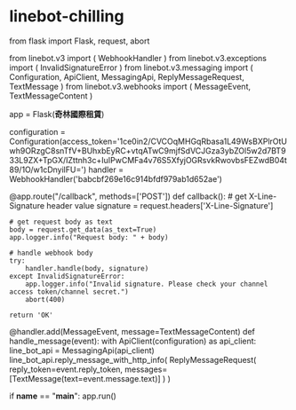 # linebot-chilling
from flask import Flask, request, abort

from linebot.v3 import (
    WebhookHandler
)
from linebot.v3.exceptions import (
    InvalidSignatureError
)
from linebot.v3.messaging import (
    Configuration,
    ApiClient,
    MessagingApi,
    ReplyMessageRequest,
    TextMessage
)
from linebot.v3.webhooks import (
    MessageEvent,
    TextMessageContent
)

app = Flask(__奇林國際租賃__)

configuration = Configuration(access_token='1ce0in2/CVCOqMHGqRbasa1L49WsBXPlrOtUwh9ORzgC8snTfV+BUhxbEyRC+vtqATwC9mjfSdVCJGza3ybZOl5w2d7BT933L9ZX+TpGX/IZttnh3c+IuIPwCMFa4v76S5XfyjOGRsvkRwovbsFEZwdB04t89/1O/w1cDnyilFU=')
handler = WebhookHandler('babcbf269e16c914bfdf979ab1d652ae')


@app.route("/callback", methods=['POST'])
def callback():
    # get X-Line-Signature header value
    signature = request.headers['X-Line-Signature']

    # get request body as text
    body = request.get_data(as_text=True)
    app.logger.info("Request body: " + body)

    # handle webhook body
    try:
        handler.handle(body, signature)
    except InvalidSignatureError:
        app.logger.info("Invalid signature. Please check your channel access token/channel secret.")
        abort(400)

    return 'OK'


@handler.add(MessageEvent, message=TextMessageContent)
def handle_message(event):
    with ApiClient(configuration) as api_client:
        line_bot_api = MessagingApi(api_client)
        line_bot_api.reply_message_with_http_info(
            ReplyMessageRequest(
                reply_token=event.reply_token,
                messages=[TextMessage(text=event.message.text)]
            )
        )

if __name__ == "__main__":
    app.run()

